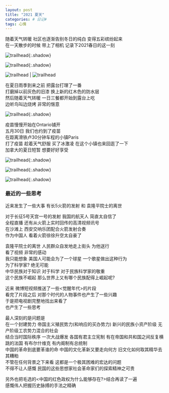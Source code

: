 ```yaml
---
layout: post
title: "2021 夏天"
categories: # 日记#
tags: 心情
---
```


随着天气转暖 社区也逐渐告别冬日的纯白 变得五彩缤纷起来   
在一天散步的时候 带上了相机 记录下2021春日的这一刻   

<!--more-->

![trailhead](../../../assets/photo/2021-05-30/untitled-7473.jpg){:.shadow}

![trailhead](../../../assets/photo/2021-05-30/untitled-7488.jpg){:.shadow}

![trailhead](../../../assets/photo/2021-05-30/untitled-7499.jpg) | ![trailhead](../../../assets/photo/2021-05-30/untitled-7501.jpg)

在夏日雨季到来之前 把露台打理了一番   
打磨掉以前灰色的旧漆 换上新的红木色的防水层   
然后随着天气转暖 一日三餐都开始到露台上吃   
边听鸟叫边烧烤 非常的惬意   

![trailhead](../../../assets/photo/2021-05-30/untitled-7504.jpg){:.shadow}

疫苗慢慢开始在Ontario铺开   
五月30日 我们也约到了疫苗   
在距离滑铁卢30分钟车程的小镇Paris   
打了疫苗 趁着天气舒服 买了冰激凌 在这个小镇也来回逛了一下   
加拿大的夏日短暂 想要好好享受   

![trailhead](../../../assets/photo/2021-05-30/untitled-8535.jpg){:.shadow}

![trailhead](../../../assets/photo/2021-05-30/untitled-8536.jpg){:.shadow}

![trailhead](../../../assets/photo/2021-05-30/untitled-8540.jpg){:.shadow}

### 最近的一些思考

近来发生了一些大事 有长5火箭的发射 和 袁隆平院士的离世   

对于长征5号天宫一号的发射 我国的航天人 简直太自信了   
全程直播 还有从火箭上实时回传的高清视频讯号   
在沙滩上 西安交响乐团配合火箭发射合奏   
作为中国人 看着火箭徐徐升空太自豪了   

袁隆平院士的离世 人民群众自发地走上街头 为他送行   
看了视频 非常的感动   
我只能想象 美国人可能会为了一个球星 一个歌星做出这种行为   
为了科学家? 绝无可能   
中华民族对于知识 对于科学 对于民族科学家的敬重   
这个民族不崛起 那么世界上又有哪个民族配得上崛起呢?    

近来 微博短视频推送了一些<觉醒年代>的片段   
看完了片段之后 对那个时代的人物事件也产生了一些兴趣   
于是把电视剧完整地找出来看了   
也产生了一些思考   

最人深刻的是问题是   
在一个封建势力 帝国主义殖民势力(和响应的买办势力) 新兴的民族小资产阶级 
无产阶级工农势力混合的社会   
结合当时国际秩序 一次大战爆发 各国有君主立宪制 有在帝国和共和国之间反复横跳的法国 有布尔什维克 有内阁制有总统制   
中国的革命到底要革谁的命 中国的文化革新又要走向何方 旧文化如何取其精华去其糟粕   
不管在任何背景之下来看 这都是一个极其困难的宏达的问题   
不得不让人感慨 民国的这些思想家社会革命家们的探索精神之可贵   

另外也把毛选的<中国的红色政权为什么能够存在?>结合再读了一遍   
感慨伟人把握历史脉搏的手法之精确   
